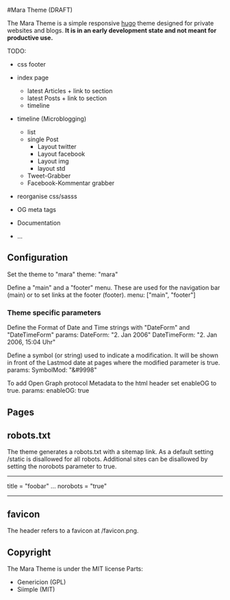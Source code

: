 #Mara Theme (DRAFT)

The Mara Theme is a simple responsive [hugo](https://gohugo.io) theme designed for private websites and blogs.
**It is in an early development state and not meant for productive use.**

TODO: 
 - css footer
 - index page
   - latest Articles + link to section
   - latest Posts + link to section
   - timeline
 - timeline (Microblogging)
   - list 
   - single Post
     - Layout twitter
     - Layout facebook
     - Layout img
     - layout std
   - Tweet-Grabber
   - Facebook-Kommentar grabber
   
 - reorganise css/sasss
 - OG meta tags
 - Documentation
 - ...


## Configuration
Set the theme to "mara"
   theme:   "mara"

Define a "main" and a "footer" menu.
These are used for the navigation bar (main) or to set links at the footer (footer).
   menu: ["main", "footer"]

### Theme specific parameters
Define the Format of Date and Time strings with "DateForm" and "DateTimeForm"
   params:
      DateForm: "2. Jan 2006"
      DateTimeForm: "2. Jan 2006, 15:04 Uhr"

Define a symbol (or string) used to indicate a modification.
It will be shown in front of the Lastmod date at pages where the modified parameter is true.
   params:
      SymbolMod: "&#9998"

To add Open Graph protocol Metadata to the html header set enableOG to true.
   params:
      enableOG: true

## Pages

## robots.txt
The theme generates a robots.txt with a sitemap link.
As a default setting /static is disallowed for all robots.
Additional sites can be disallowed by setting the norobots parameter to true.

   ---
   title = "foobar"
   ...
   norobots = "true"

   ---

## favicon
The header refers to a favicon at /favicon.png.

## Copyright
The Mara Theme is under the MIT license
Parts:
- Genericion (GPL)
- Siimple (MIT)

